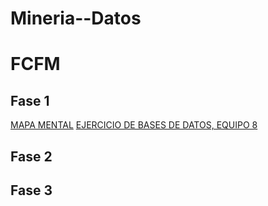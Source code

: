 # Mineria--Datos
# FCFM

## Fase 1
[MAPA MENTAL](https://github.com/JavIer-SS/Mineria--Datos/blob/main/MapaMental_1_1723152.pdf)
[EJERCICIO DE BASES DE DATOS, EQUIPO 8](https://github.com/JavIer-SS/Mineria--Datos/blob/main/Ej1_BasesDatos_Equipo_8.pdf)
## Fase 2


## Fase 3
